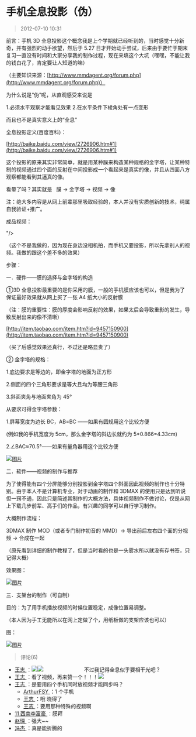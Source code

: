 # 手机全息投影（伪）

> 2012-07-10 10:31

前言：手机 3D 全息投影这个概念我是上个学期就已经听到的，当时感觉十分新奇，并有强烈的动手欲望，然后于 5.27 日才开始动手尝试，后来由于要忙于期末复习一直没有时间和大家分享我的制作过程，现在来填这个大坑（嘿嘿，不能让我的钱白花了，肯定要让人知道的嘛）

（主要知识来源：[http://www.mmdagent.org/forum.php](http://www.mmdagent.org/forum.php)）

为什么说是“伪”呢，从直观感受来说是

1.必须水平观察才能看见效果 2.在水平条件下棱角处有一点变形

而且也不是真实意义上的“全息”

全息投影定义(百度百科)：

[http://baike.baidu.com/view/2726906.htm#1](http://baike.baidu.com/view/2726906.htm#1)

这个投影的原来其实非常简单，就是用某种膜来构造某种规格的金字塔，让某种特制的视频通过四个面的反射在中间投影成一个看起来是真实的像，并且从四面八方观察都能看到其逼真的像。

看晕了吗？其实就是   膜 → 金字塔 → 视频 → 像

注：绝大多内容是从网上前辈那里吸取经验的，本人并没有实质创新的技术，纯属自我验证+推广。

成品视频：

"/>

（这个不是我做的，因为现在身边没相机拍，而手机又要投影，所以先拿别人的视频。我做的跟这个差不多的效果）

步骤：

一．硬件——膜的选择与金字塔的构造

①3D 全息投影最重要的是你采用的膜，一般的手机膜应该也可以，但是我为了保证最好效果就从网上买了一张 A4 纸大小的反射膜

（注：膜的重要性：膜的厚度会影响反射的效果，如果太后会导致重影的发生，导致反射出来的像不清晰）

[http://item.taobao.com/item.htm?id=9457150900](http://item.taobao.com/item.htm?id=9457150900)

（买了后感觉效果还真行，不过还是略显贵了）

② 金字塔的规格：

1.底边要求是等边的，即金字塔的地面为正方形

2.侧面的四个三角形要求是等大且均为等腰三角形

3.斜面夹角与地面夹角为 45°

从要求可得金字塔参数：

1.屏幕宽度为边长 BC，AB=BC ——如果有圆规用这个比较方便

(例如我的手机宽度为 5cm，那么金字塔的斜边长就约为 5\*0.866=4.33cm)

2.∠BAC≈70.5°——如果有量角器用这个比较方便

[![图片](https://pan.4a1801.life:11443/d/public/Qzone/Blogs/images/8B09D143.webp)](https://pan.4a1801.life:11443/d/public/Qzone/Blogs/images/8B09D143.webp)

二．软件——视频的制作与推荐

为了使得能有四个分屏能够分别投影到金字塔四个斜面因此视频的制作也十分特别。由于本人不是计算机专业，对于动画的制作和 3DMAX 的使用只是达到听说但一窍不通，因此只是简述其制作的大概方法，具体视频制作不做讨论，仅是从网上下载几步前辈、高手们的作品，有兴趣的同学可以自行学习制作。

大概制作流程：

3DMAX 制作 MOD（或者专门制作初音的 MMD）→ 导出前后左右四个面的分视频 → 合成在一起

（原先看到详细的制作教程了，但是当时看的也是一头雾水所以就没有存书签，只记得大概）

效果图：

[![图片](https://pan.4a1801.life:11443/d/public/Qzone/Blogs/images/118EAEB0.webp)](https://pan.4a1801.life:11443/d/public/Qzone/Blogs/images/118EAEB0.webp)

三．支架台的制作（可自制）

目的：为了用手机播放视频的时候位置稳定，成像位置易调整。

（本人因为手工无能所以在网上定做了个，用纸板做的支架应该也可以）

图：

[![图片](https://pan.4a1801.life:11443/d/public/Qzone/Blogs/images/D361D8A8.webp)](https://pan.4a1801.life:11443/d/public/Qzone/Blogs/images/D361D8A8.webp)

> 评论(6)

- [王志 ](https://user.qzone.qq.com/845471879)：![](https://pan.4a1801.life:11443/d/public/Qzone/Common/images/e179.gif)![](https://pan.4a1801.life:11443/d/public/Qzone/Common/images/e179.gif)　　　　　　　　不过我记得全息似乎要相干光吧？
- [王志 ](https://user.qzone.qq.com/845471879)：看了视频，再来赞一个！！！![](https://pan.4a1801.life:11443/d/public/Qzone/Common/images/e183.gif)
- [王志 ](https://user.qzone.qq.com/845471879)：是要用四个手机同时放视频才能同步吗？
  - [ArthurFSY ](https://user.qzone.qq.com/254904240)：1 个手机
  - [王志 ](https://user.qzone.qq.com/845471879)：哦 晓得了
  - [王志 ](https://user.qzone.qq.com/845471879)：要用那种特殊的视频啊
- [11 西南李富豪 ](https://user.qzone.qq.com/243940411)：膜拜
- [赵琛 ](https://user.qzone.qq.com/664503485)：强大\~\~
- [冯杰 ](https://user.qzone.qq.com/1584438972)：真是能折腾的
